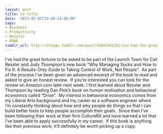 ```yaml
---
layout: post
title: no title
date: '2013-02-01T14:48:14-06:00'
tags:
- Business
- Productivity
- Results
- ROWE
tumblr_url: http://bleege.tumblr.com/post/42042501281/ive-had-the-great-fortune-to-be-asked-to-be-part
---
```

I’ve had the great fortune to be asked to be part of the Launch Team for Cali Ressler and Jody Thompson’s new book “Why Managing Sucks and How to Fix It: A Results-Only Guide to Taking Control of Work, Not People”.  As part of the process I’ve been given an advanced excerpt of the book to read and asked to give an honest review.  If you’re interested you can look for the review on Amazon.com later next week.
I first learned about Ressler and Thompson by reading Dan Pink’s book on human motivation and behavioral economics called “Drive”.  My interest in behavioral economics comes from my Liberal Arts background and my career as a software engineer where I’m constantly thinking about how and why people do things so that I can build better tools to help people accomplish their goals.  Since then I’ve been following their work at their firm CultureRX and have learned a lot that I’ve been able to apply successfully in my career.  If this book is anything like their previous work, it’ll definitely be worth picking up a copy.
